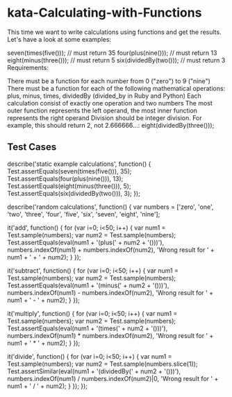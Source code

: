 # kata-Calculating-with-Functions

This time we want to write calculations using functions and get the results. Let's have a look at some examples:

seven(times(five())); // must return 35
four(plus(nine())); // must return 13
eight(minus(three())); // must return 5
six(dividedBy(two())); // must return 3
Requirements:

There must be a function for each number from 0 ("zero") to 9 ("nine")
There must be a function for each of the following mathematical operations: plus, minus, times, dividedBy (divided_by in Ruby and Python)
Each calculation consist of exactly one operation and two numbers
The most outer function represents the left operand, the most inner function represents the right operand
Division should be integer division. For example, this should return 2, not 2.666666...:
eight(dividedBy(three()));

Test Cases
-
describe('static example calculations', function() {
  Test.assertEquals(seven(times(five())), 35);
  Test.assertEquals(four(plus(nine())), 13);
  Test.assertEquals(eight(minus(three())), 5);
  Test.assertEquals(six(dividedBy(two())), 3);
});

describe('random calculations', function() {
  var numbers = ['zero', 'one', 'two', 'three', 'four', 'five', 'six', 'seven', 'eight', 'nine'];

  it('add', function() {
    for (var i=0; i<50; i++) {
      var num1 = Test.sample(numbers);
      var num2 = Test.sample(numbers);
      Test.assertEquals(eval(num1 + '(plus(' + num2 + '()))'), numbers.indexOf(num1) + numbers.indexOf(num2), 'Wrong result for ' + num1 + ' + ' + num2);
    }
  });
  
  it('subtract', function() {
    for (var i=0; i<50; i++) {
      var num1 = Test.sample(numbers);
      var num2 = Test.sample(numbers);
      Test.assertEquals(eval(num1 + '(minus(' + num2 + '()))'), numbers.indexOf(num1) - numbers.indexOf(num2), 'Wrong result for ' + num1 + ' - ' + num2);
    }
  });
  
  it('multiply', function() {
    for (var i=0; i<50; i++) {
      var num1 = Test.sample(numbers);
      var num2 = Test.sample(numbers);
      Test.assertEquals(eval(num1 + '(times(' + num2 + '()))'), numbers.indexOf(num1) * numbers.indexOf(num2), 'Wrong result for ' + num1 + ' * ' + num2);
    }
  });
  
  it('divide', function() {
    for (var i=0; i<50; i++) {
      var num1 = Test.sample(numbers);
      var num2 = Test.sample(numbers.slice(1));
      Test.assertSimilar(eval(num1 + '(dividedBy(' + num2 + '()))'), numbers.indexOf(num1) / numbers.indexOf(num2)|0, 'Wrong result for ' + num1 + ' / ' + num2);
    }
  });
});
